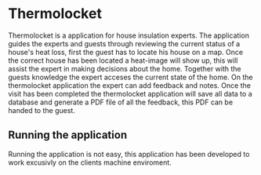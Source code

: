 # Thermolocket

Thermolocket is a application for house insulation experts. The application guides the experts and guests through reviewing the current status of a house's heat loss, first the guest has to locate his house on a map. Once the correct house has been located a heat-image will show up, this will assist the expert in making decisions about the home.
Together with the guests knowledge the expert acceses the current state of the home. On the thermolocket application the expert can add feedback and notes. Once the visit has been completed the thermolocket application will save all data to a database and generate a PDF file of all the feedback, this PDF can be handed to the guest. 


## Running the application

Running the application is not easy, this application has been developed to work excusivly on the clients machine enviroment.
